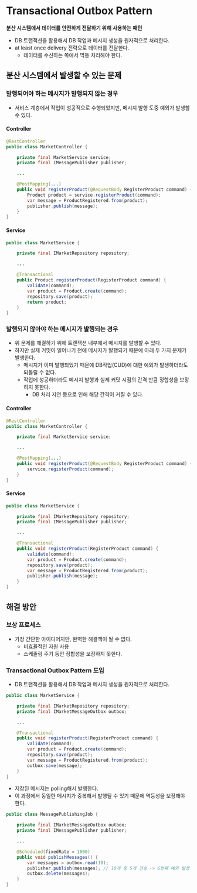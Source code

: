 # Transactional Outbox Pattern

**분산 시스템에서 데이터를 안전하게 전달하기 위해 사용하는 패턴**

* DB 트랜잭션을 활용해서 DB 작업과 메시지 생성을 원자적으로 처리한다.
* at least once delivery 전략으로 데이터를 전달한다.
  * 데이터를 수신하는 쪽에서 멱등 처리해야 한다.

## 분산 시스템에서 발생할 수 있는 문제

### 발행되어야 하는 메시지가 발행되지 않는 경우

* 서비스 계층에서 작업이 성공적으로 수행되었지만, 메시지 발행 도중 예외가 발생할 수 있다.

#### Controller

```java
@RestController
public class MarketController {

    private final MarketService service;
    private final IMessagePublisher publisher;

    ...

    @PostMapping(...)
    public void registerProduct(@RequestBody RegisterProduct command) {
        Product product = service.registerProduct(command);
        var message = ProductRegistered.from(product);
        publisher.publish(message);
    }
}
```

#### Service

```java
public class MarketService {

    private final IMarketRepository repository;

    ...

    @Transactional
    public Product registerProduct(RegisterProduct command) {
        validate(command);
        var product = Product.create(command);
        repository.save(product);
        return product;
    }
}
```

### 발행되지 않아야 하는 메시지가 발행되는 경우

* 위 문제를 해결하기 위해 트랜잭션 내부에서 메시지를 발행할 수 있다.
* 하지만 실제 커밋이 일어나기 전에 메시지가 발행되기 때문에 아래 두 가지 문제가 발생한다.
  * 메시지가 이미 발행되었기 때문에 DB작업(CUD)에 대한 예외가 발생하더라도 되돌릴 수 없다.
  * 작업에 성공하더라도 메시지 발행과 실제 커밋 시점의 간격 만큼 정합성을 보장하지 못한다.
    * DB 처리 지연 등으로 인해 해당 간격이 커질 수 있다.

#### Controller

```java
@RestController
public class MarketController {

    private final MarketService service;

    ...

    @PostMapping(...)
    public void registerProduct(@RequestBody RegisterProduct command) {
        service.registerProduct(command);
    }
}
```

#### Service

```java
public class MarketService {

    private final IMarketRepository repository;
    private final IMessagePublisher publisher;

    ...

    @Transactional
    public void registerProduct(RegisterProduct command) {
        validate(command);
        var product = Product.create(command);
        repository.save(product);
        var message = ProductRegistered.from(product);
        publisher.publish(message);
    }
}
```

## 해결 방안

### 보상 프로세스

* 가장 간단한 아이디어지만, 완벽한 해결책이 될 수 없다.
  * 비효율적인 자원 사용
  * 스케줄링 주기 동안 정합성을 보장하지 못한다.

### Transactional Outbox Pattern 도입

* DB 트랜잭션을 활용해서 DB 작업과 메시지 생성을 원자적으로 처리한다.

```java
public class MarketService {

    private final IMarketRepository repository;
    private final IMarketMessageOutbox outbox;

    ...

    @Transactional
    public void registerProduct(RegisterProduct command) {
        validate(command);
        var product = Product.create(command);
        repository.save(product);
        var message = ProductRegistered.from(product);
        outbox.save(message);
    }
}
```

* 저장된 메시지는 polling해서 발행한다.
* 이 과정에서 동일한 메시지가 중복해서 발행될 수 있기 때문에 멱등성을 보장해야 한다.

```java
public class MessagePublishingJob {

    private final IMarketMessageOutbox outbox;
    private final IMessagePublisher publisher;

    ...

    @Scheduled(fixedRate = 1000)
    public void publishMessages() {
        var messages = outbox.read(10);
        publisher.publish(messages); // 10개 중 5개 전송 -> 6번째 예외 발생 -> 이후 앞서 발행한 5개는 중복해서 발행된다.
        outbox.delete(messages);
    }
}
```